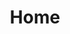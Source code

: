 ---
title: Home
layout: home
nav-menu: true
landing-title: 'In Memory of James Taylor'
description: null
image: null
author: null
show_tile: false
---